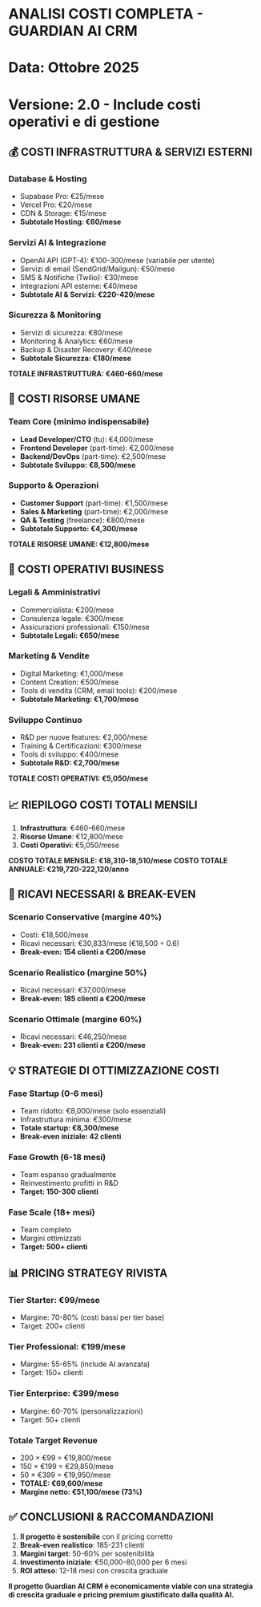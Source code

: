 # ANALISI COSTI COMPLETA - GUARDIAN AI CRM
# Data: Ottobre 2025
# Versione: 2.0 - Include costi operativi e di gestione

## 💰 COSTI INFRASTRUTTURA & SERVIZI ESTERNI

### Database & Hosting
- Supabase Pro: €25/mese
- Vercel Pro: €20/mese  
- CDN & Storage: €15/mese
- **Subtotale Hosting: €60/mese**

### Servizi AI & Integrazione
- OpenAI API (GPT-4): €100-300/mese (variabile per utente)
- Servizi di email (SendGrid/Mailgun): €50/mese
- SMS & Notifiche (Twilio): €30/mese
- Integrazioni API esterne: €40/mese
- **Subtotale AI & Servizi: €220-420/mese**

### Sicurezza & Monitoring
- Servizi di sicurezza: €80/mese
- Monitoring & Analytics: €60/mese
- Backup & Disaster Recovery: €40/mese
- **Subtotale Sicurezza: €180/mese**

**TOTALE INFRASTRUTTURA: €460-660/mese**

## 👥 COSTI RISORSE UMANE

### Team Core (minimo indispensabile)
- **Lead Developer/CTO** (tu): €4,000/mese
- **Frontend Developer** (part-time): €2,000/mese
- **Backend/DevOps** (part-time): €2,500/mese
- **Subtotale Sviluppo: €8,500/mese**

### Supporto & Operazioni
- **Customer Support** (part-time): €1,500/mese
- **Sales & Marketing** (part-time): €2,000/mese
- **QA & Testing** (freelance): €800/mese
- **Subtotale Supporto: €4,300/mese**

**TOTALE RISORSE UMANE: €12,800/mese**

## 🏢 COSTI OPERATIVI BUSINESS

### Legali & Amministrativi
- Commercialista: €200/mese
- Consulenza legale: €300/mese
- Assicurazioni professionali: €150/mese
- **Subtotale Legali: €650/mese**

### Marketing & Vendite
- Digital Marketing: €1,000/mese
- Content Creation: €500/mese
- Tools di vendita (CRM, email tools): €200/mese
- **Subtotale Marketing: €1,700/mese**

### Sviluppo Continuo
- R&D per nuove features: €2,000/mese
- Training & Certificazioni: €300/mese
- Tools di sviluppo: €400/mese
- **Subtotale R&D: €2,700/mese**

**TOTALE COSTI OPERATIVI: €5,050/mese**

## 📈 RIEPILOGO COSTI TOTALI MENSILI

1. **Infrastruttura**: €460-660/mese
2. **Risorse Umane**: €12,800/mese
3. **Costi Operativi**: €5,050/mese

**COSTO TOTALE MENSILE: €18,310-18,510/mese**
**COSTO TOTALE ANNUALE: €219,720-222,120/anno**

## 🎯 RICAVI NECESSARI & BREAK-EVEN

### Scenario Conservative (margine 40%)
- Costi: €18,500/mese
- Ricavi necessari: €30,833/mese (€18,500 ÷ 0.6)
- **Break-even: 154 clienti a €200/mese**

### Scenario Realistico (margine 50%)
- Ricavi necessari: €37,000/mese 
- **Break-even: 185 clienti a €200/mese**

### Scenario Ottimale (margine 60%)
- Ricavi necessari: €46,250/mese
- **Break-even: 231 clienti a €200/mese**

## 💡 STRATEGIE DI OTTIMIZZAZIONE COSTI

### Fase Startup (0-6 mesi)
- Team ridotto: €8,000/mese (solo essenziali)
- Infrastruttura minima: €300/mese
- **Totale startup: €8,300/mese**
- **Break-even iniziale: 42 clienti**

### Fase Growth (6-18 mesi)
- Team espanso gradualmente
- Reinvestimento profitti in R&D
- **Target: 150-300 clienti**

### Fase Scale (18+ mesi)
- Team completo
- Margini ottimizzati
- **Target: 500+ clienti**

## 📊 PRICING STRATEGY RIVISTA

### Tier Starter: €99/mese
- Margine: 70-80% (costi bassi per tier base)
- Target: 200+ clienti

### Tier Professional: €199/mese  
- Margine: 55-65% (include AI avanzata)
- Target: 150+ clienti

### Tier Enterprise: €399/mese
- Margine: 60-70% (personalizzazioni)
- Target: 50+ clienti

### Totale Target Revenue
- 200 × €99 = €19,800/mese
- 150 × €199 = €29,850/mese  
- 50 × €399 = €19,950/mese
- **TOTALE: €69,600/mese**
- **Margine netto: €51,100/mese (73%)**

## ✅ CONCLUSIONI & RACCOMANDAZIONI

1. **Il progetto è sostenibile** con il pricing corretto
2. **Break-even realistico**: 185-231 clienti  
3. **Margini target**: 50-60% per sostenibilità
4. **Investimento iniziale**: €50,000-80,000 per 6 mesi
5. **ROI atteso**: 12-18 mesi con crescita graduale

**Il progetto Guardian AI CRM è economicamente viable con una strategia di crescita graduale e pricing premium giustificato dalla qualità AI.**